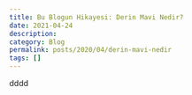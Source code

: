 ```yaml
---
title: Bu Blogun Hikayesi: Derin Mavi Nedir?
date: 2021-04-24
description: 
category: Blog
permalink: posts/2020/04/derin-mavi-nedir
tags: []
---
```




dddd
